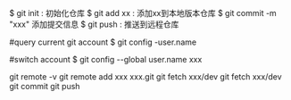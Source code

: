 $ git init : 初始化仓库
$ git add xx : 添加xx到本地版本仓库
$ git commit -m "xxx" 添加提交信息
$ git push : 推送到远程仓库

#query current git account 
$ git config -user.name

#switch account
$ git config --global user.name xxx



git remote -v
git remote add xxx xxx.git
git fetch xxx/dev
git fetch xxx/dev
git commit
git push